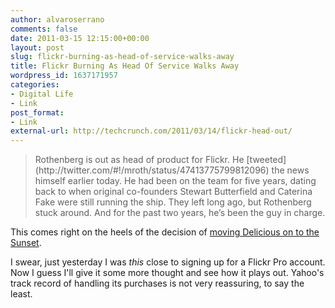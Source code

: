 ```yaml
---
author: alvaroserrano
comments: false
date: 2011-03-15 12:15:00+00:00
layout: post
slug: flickr-burning-as-head-of-service-walks-away
title: Flickr Burning As Head Of Service Walks Away
wordpress_id: 1637171957
categories:
- Digital Life
- Link
post_format:
- Link
external-url: http://techcrunch.com/2011/03/14/flickr-head-out/
---
```


<blockquote>Rothenberg is out as head of product for Flickr. He [tweeted](http://twitter.com/#!/mroth/status/47413775799812096) the news himself earlier today. He had been on the team for five years, dating back to when original co-founders Stewart Butterfield and Caterina Fake were still running the ship. They left long ago, but Rothenberg stuck around. And for the past two years, he’s been the guy in charge.</blockquote>


This comes right on the heels of the decision of [moving Delicious on to the Sunset](http://mashable.com/2010/12/16/leaked-slide-shows-yahoo-is-killing-delicious-other-web-apps/).

I swear, just yesterday I was *this* close to signing up for a Flickr Pro account. Now I guess I'll give it some more thought and see how it plays out. Yahoo's track record of handling its purchases is not very reassuring, to say the least.
